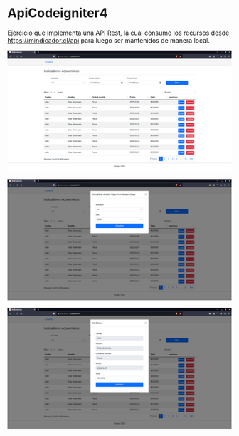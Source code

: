 # ApiCodeigniter4
Ejercicio que implementa una API Rest, la cual consume los recursos desde https://mindicador.cl/api para luego ser mantenidos de manera local.

![Image description](https://github.com/RichardCollao/ApiCodeigniter4/blob/main/images/Screenshot%20from%202022-07-07%2018-05-42.png)

![Image description](https://github.com/RichardCollao/ApiCodeigniter4/blob/main/images/Screenshot%20from%202022-07-07%2018-05-54.png)

![Image description](https://github.com/RichardCollao/ApiCodeigniter4/blob/main/images/Screenshot%20from%202022-07-07%2018-06-03.png)
